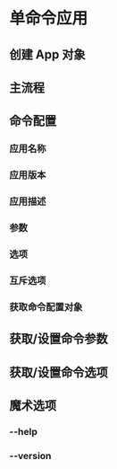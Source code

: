 # 单命令应用
## 创建 App 对象
## 主流程
## 命令配置
### 应用名称
### 应用版本
### 应用描述
### 参数
### 选项
### 互斥选项
### 获取命令配置对象
## 获取/设置命令参数
## 获取/设置命令选项
## 魔术选项
### --help
### --version
